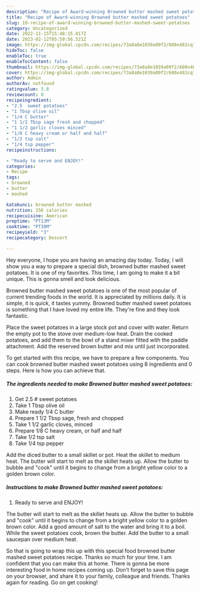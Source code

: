 ```yaml
---
description: "Recipe of Award-winning Browned butter mashed sweet potatoes"
title: "Recipe of Award-winning Browned butter mashed sweet potatoes"
slug: 19-recipe-of-award-winning-browned-butter-mashed-sweet-potatoes
category: Uncategorized
date: 2022-11-15T15:48:15.817Z
date: 2023-02-12T05:59:56.521Z
image: https://img-global.cpcdn.com/recipes/73a8a8e1039a09f2/680x482cq70/browned-butter-mashed-sweet-potatoes-recipe-main-photo.jpg
hideToc: false
enableToc: true
enableTocContent: false
thumbnail: https://img-global.cpcdn.com/recipes/73a8a8e1039a09f2/680x482cq70/browned-butter-mashed-sweet-potatoes-recipe-main-photo.jpg
cover: https://img-global.cpcdn.com/recipes/73a8a8e1039a09f2/680x482cq70/browned-butter-mashed-sweet-potatoes-recipe-main-photo.jpg
author: Admin
authorAv: notfound
ratingvalue: 3.8
reviewcount: 8
recipeingredient:
- "2.5  sweet potatoes"
- "1 Tbsp olive oil"
- "1/4 C butter"
- "1 1/2 Tbsp sage fresh and chopped"
- "1 1/2 garlic cloves minced"
- "1/8 C heavy cream or half and half"
- "1/2 tsp salt"
- "1/4 tsp pepper"
recipeinstructions:

- "Ready to serve and ENJOY!"
categories:
- Recipe
tags:
- browned
- butter
- mashed

katakunci: browned butter mashed 
nutrition: 256 calories
recipecuisine: American
preptime: "PT13M"
cooktime: "PT38M"
recipeyield: "3"
recipecategory: Dessert

---
```



Hey everyone, I hope you are having an amazing day today. Today, I will show you a way to prepare a special dish, browned butter mashed sweet potatoes. It is one of my favorites. This time, I am going to make it a bit unique. This is gonna smell and look delicious.

Browned butter mashed sweet potatoes is one of the most popular of current trending foods in the world. It is appreciated by millions daily. It is simple, it is quick, it tastes yummy. Browned butter mashed sweet potatoes is something that I have loved my entire life. They're fine and they look fantastic.

Place the sweet potatoes in a large stock pot and cover with water. Return the empty pot to the stove over medium-low heat. Drain the cooked potatoes, and add them to the bowl of a stand mixer fitted with the paddle attachment. Add the reserved brown butter and mix until just incorporated.


To get started with this recipe, we have to prepare a few components. You can cook browned butter mashed sweet potatoes using 8 ingredients and 0 steps. Here is how you can achieve that.

<!--inarticleads1-->

##### The ingredients needed to make Browned butter mashed sweet potatoes:

1. Get 2.5 # sweet potatoes
1. Take 1 Tbsp olive oil
1. Make ready 1/4 C butter
1. Prepare 1 1/2 Tbsp sage, fresh and chopped
1. Take 1 1/2 garlic cloves, minced
1. Prepare 1/8 C heavy cream, or half and half
1. Take 1/2 tsp salt
1. Take 1/4 tsp pepper


Add the diced butter to a small skillet or pot. Heat the skillet to medium heat. The butter will start to melt as the skillet heats up. Allow the butter to bubble and &#34;cook&#34; until it begins to change from a bright yellow color to a golden brown color. 

<!--inarticleads2-->

##### Instructions to make Browned butter mashed sweet potatoes:


1. Ready to serve and ENJOY!

The butter will start to melt as the skillet heats up. Allow the butter to bubble and &#34;cook&#34; until it begins to change from a bright yellow color to a golden brown color. Add a good amount of salt to the water and bring it to a boil. While the sweet potatoes cook, brown the butter. Add the butter to a small saucepan over medium heat. 

So that is going to wrap this up with this special food browned butter mashed sweet potatoes recipe. Thanks so much for your time. I am confident that you can make this at home. There is gonna be more interesting food in home recipes coming up. Don't forget to save this page on your browser, and share it to your family, colleague and friends. Thanks again for reading. Go on get cooking!
